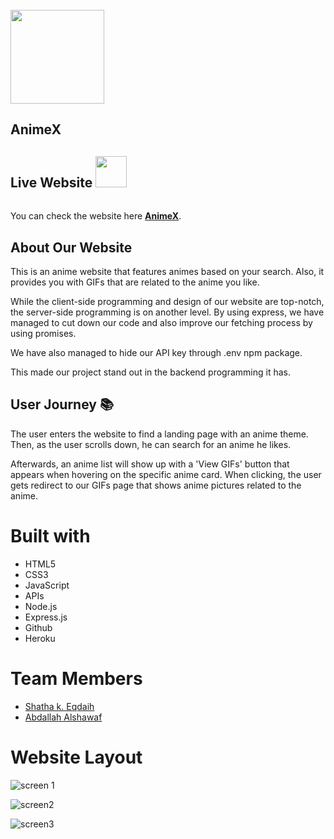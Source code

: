 
<br />
<div >
    <img src ="https://i.ibb.co/4gCLhXM/chick-1.png" style ="height: 150px; width: px;">

<div >
    <h2> AnimeX
    </h2>
</div>

</div>


## **Live Website** <img src="https://i.imgur.com/QsX6030.png" style="height: 50px; width: 50px; margin-bottom: 20px;">
 <span id="live"></span>
You can check the website here [**AnimeX**](https://animex-gsg.herokuapp.com/).


## **About Our Website** <span id="about"></span>

This is an anime website that features animes based on your search. Also, it provides you with GIFs that are related to the anime you like. 

While the client-side programming and design of our website are top-notch, the server-side programming is on another level. By using express, we have managed to cut down our code and also improve our fetching process by using promises. 

We have also managed to hide our API key through .env npm package.

This made our project stand out in the backend programming it has.


## **User Journey** :books: <span id="stories"></span>

The user enters the website to find a landing page with an anime theme. Then, as the user scrolls down, he can search for an anime he likes. 

Afterwards, an anime list will show up with a 'View GIFs' button that appears when hovering on the specific anime card. When clicking, the user gets redirect to our GIFs page that shows anime pictures related to the anime.

# **Built with** 


- HTML5
- CSS3
- JavaScript
- APIs
- Node.js
- Express.js
- Github
- Heroku

# Team Members
- [Shatha k. Eqdaih](https://github.com/shathakh) 
- [Abdallah Alshawaf](https://github.com/abdallah-alshawaf)

# Website Layout

![screen 1](https://user-images.githubusercontent.com/77805478/185121325-70cb5f27-fcd9-4134-924b-2c9bef2933c5.jpg)

![screen2](https://user-images.githubusercontent.com/77805478/185121467-f170cc23-22ec-418a-b88a-63311fc8a348.jpg)

![screen3](https://user-images.githubusercontent.com/77805478/185121597-1877a13a-4c39-4883-9f08-33803ab082c4.jpg)



